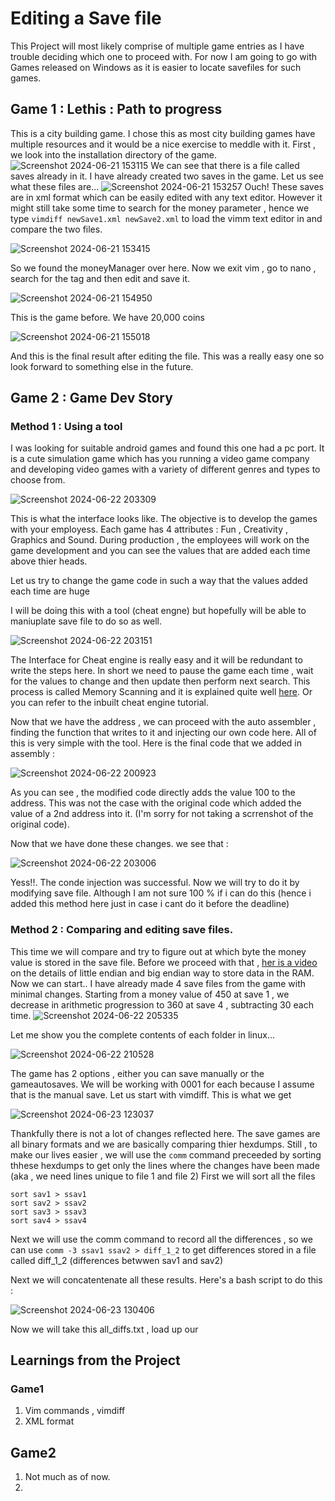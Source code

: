 # Editing a Save file

This Project will most likely comprise of multiple game entries as I have trouble deciding which one to proceed with. For now I am going to go with Games released on Windows as it is easier to locate savefiles for such games.

## Game 1 : Lethis : Path to progress

This is a city building game. I chose this as most city building games have multiple resources and it would be a nice exercise to meddle with it. First , we look into the installation directory of the game. 
![Screenshot 2024-06-21 153115](https://github.com/deep-singh-ctrl/CSOC-2024/assets/172205598/a446e5a0-aafd-4bbb-ad3f-d363cff3642a)
We can see that there is a file called saves already in it. I have already created two saves in the game. Let us see what these files are...
![Screenshot 2024-06-21 153257](https://github.com/deep-singh-ctrl/CSOC-2024/assets/172205598/e3db8af8-ee5d-43a9-b6c2-1256ca5de9bf)
Ouch! These saves are in xml format which can be easily edited with any text editor. However it might still take some time to search for the money parameter , hence we type `vimdiff newSave1.xml newSave2.xml` to load the vimm text editor in and compare the two files.

![Screenshot 2024-06-21 153415](https://github.com/deep-singh-ctrl/CSOC-2024/assets/172205598/940489c1-2e56-4d03-8574-abd19398069f)

So we found the moneyManager over here. Now we exit vim , go to nano , search for the tag and then edit and save it.

![Screenshot 2024-06-21 154950](https://github.com/deep-singh-ctrl/CSOC-2024/assets/172205598/464c4860-fcb7-47c0-8bb5-561958286a80)

This is the game before. We have 20,000 coins

![Screenshot 2024-06-21 155018](https://github.com/deep-singh-ctrl/CSOC-2024/assets/172205598/fc2643e0-6bc1-402d-ae88-409c813c6d26)

And this is the final result after editing the file. This was a really easy one so look forward to something else in the future.

## Game 2  : Game Dev Story

### Method 1 : Using a tool

I was looking for suitable android games and found this one had a pc port. It is a cute simulation game which has you running a video game company and developing video games with a variety of different genres and types to choose from. 

![Screenshot 2024-06-22 203309](https://github.com/deep-singh-ctrl/CSOC-2024/assets/172205598/dc6879ea-162e-4619-823c-4295722bbffd)

This is what the interface looks like. The objective is to develop the games with your employess. Each game has 4 attributes : Fun , Creativity , Graphics and Sound. During production , the employees will work on the game development and you can see the values that are added each time above thier heads.

Let us try to change the game code in such a way that the values added each time are huge

I will be doing this with a tool (cheat engne) but hopefully will be able to maniuplate save file to do so as well. 

![Screenshot 2024-06-22 203151](https://github.com/deep-singh-ctrl/CSOC-2024/assets/172205598/f39f5127-48ee-45dc-a1ee-eb45ff2ef338)

The Interface for Cheat engine is really easy and it will be redundant to write the steps here. In short we need to pause the game each time , wait for the values to change and then update then perform next search. This process is called Memory Scanning and it is explained quite well [here](https://gamehacking.org/library/70). Or you can refer to the inbuilt cheat engine tutorial.

Now that we have the address , we can proceed with the auto assembler , finding the function that writes to it and injecting our own code here. All of this is very simple with the tool. Here is the final code that we added in assembly : 

![Screenshot 2024-06-22 200923](https://github.com/deep-singh-ctrl/CSOC-2024/assets/172205598/b7c0d2e2-4a3d-4fbb-b510-0bb84368a506)

As you can see , the modified code directly adds the value 100 to the address. This was not the case with the original code which added the value of a 2nd address into it. (I'm sorry for not taking a scrrenshot of the original code).

Now that we have done these changes. we see that : 

![Screenshot 2024-06-22 203006](https://github.com/deep-singh-ctrl/CSOC-2024/assets/172205598/cecb0825-062f-4378-b5eb-b2297348f396)

Yess!!. The conde injection was successful. Now we will try to do it by modifying save file. Although I am not sure 100 % if i can do this (hence i added this method here just in case i cant do it before the deadline)

### Method 2 : Comparing and editing save files.

This time we will compare and try to figure out at which byte the money value is stored in the save file. Before we proceed with that , [her is a video]() on the details of little endian and big endian way to store data in the RAM. Now we can start.. I have already made 4 save files from the game with minimal changes. Starting from a money value of 450 at save 1 , we decrease in arithmetic progression to 360 at save 4 , subtracting 30 each time. 
![Screenshot 2024-06-22 205335](https://github.com/deep-singh-ctrl/CSOC-2024/assets/172205598/c70ab8d1-fd0e-4fb8-8dc0-8acf294a3916)

Let me show you the complete contents of each folder in linux...

![Screenshot 2024-06-22 210528](https://github.com/deep-singh-ctrl/CSOC-2024/assets/172205598/2363bd12-fc38-4a09-a5c0-52486d1b8436)

The game has 2 options , either you can save manually or the gameautosaves. We will be working with 0001 for each because I assume that is the manual save. Let us start with vimdiff. This is what we get

![Screenshot 2024-06-23 123037](https://github.com/deep-singh-ctrl/CSOC-2024/assets/172205598/1820236b-f17b-44e3-81f8-8ec99f784ae9)

Thankfully there is not a lot of changes reflected here. The save games are all binary formats and we are basically comparing thier hexdumps. Still , to make our lives easier , we will use the `comm` command preceeded by sorting thhese hexdumps to get only the lines where the changes have been made (aka , we need lines unique to file 1 and file 2) First we will sort all the files 

```
sort sav1 > ssav1
sort sav2 > ssav2
sort sav3 > ssav3
sort sav4 > ssav4
```

Next we will use the comm command to record all the differences , so we can use `comm -3 ssav1 ssav2 > diff_1_2` to get differences stored in a file called diff_1_2 (differences betwwen sav1 and sav2)

Next we will concatentenate all these results. Here's a bash script to do this :

![Screenshot 2024-06-23 130406](https://github.com/deep-singh-ctrl/CSOC-2024/assets/172205598/c51511dc-18eb-4a2e-a8a0-5dbb1a04cac8)

Now we will take this all_diffs.txt , load up our 














































## Learnings from the Project
### Game1
1. Vim commands , vimdiff
2. XML format

## Game2

1. Not much as of now.
2. 



